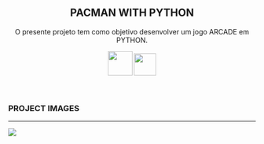 <p align="center">
 <h2 align="center">PACMAN WITH PYTHON</h2>
  <p align="center">O presente projeto tem como objetivo desenvolver um jogo ARCADE em PYTHON.</p>
</p>


<p align='center'>
<img height="50" width="50" src="https://user-images.githubusercontent.com/81829451/130332045-11a04c69-e64f-48a8-967f-4e6608acbf67.png" /> 
<img height="45" width="45" src="https://user-images.githubusercontent.com/81829451/130332183-46768152-d978-49c4-9319-4780776bcea3.png" />

</a>&nbsp;&nbsp;&nbsp;&nbsp;


  ### PROJECT IMAGES
 <hr>









<p align=''>
  <a href="https://www.linkedin.com/in/mdsds/"><img src="https://img.shields.io/badge/linkedin-%230077B5.svg?&style=for-the-badge&logo=linkedin&logoColor=white" /></a>&nbsp;&nbsp;&nbsp;&nbsp;
 
 


